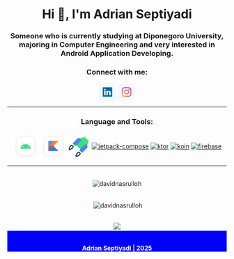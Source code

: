 <h1 align="center">Hi 👋, I'm Adrian Septiyadi</h1>
<h3 align="center">Someone who is currently studying at Diponegoro University, majoring in Computer Engineering and very interested in Android Application Developing.</h3>

<h3 align="center">Connect with me:</h3>
<p align="center">
	<a href="https://www.linkedin.com/in/adrian-septiyadi-9ba26b25a/" target="_blank"><img align="center" src="./img/linkedin.png" alt="adrian septiyadi" height="40" width="40" /></a>
	<a href="https://instagram.com/adriansept26" target="_blank"><img align="center" src="./img/instagram.png" alt="adriansept26" height="40" width="40" /></a>
</p>

---

<h3 align="center">Language and Tools:</h3>
<p align="center">
  <a href="#" target="__blank"><img align="center" src="./img/android.png" alt="android" height="60" width="60" /></a>
  <a href="#" target="__blank"><img align="center" src="./img/kotlin.png" alt="kotlin" height="60" width="60" /></a>
  <a href="#" target="__blank"><img align="center" src="./img/android-jetpack.png" alt="android-jetpack" height="50" width="50" /></a>
  <a href="#" target="__blank"><img align="center" src="https://blogger.googleusercontent.com/img/b/R29vZ2xl/AVvXsEjC97Z8BResg5dlPqczsRCFhP6zewWX0X0e7fVPG-G7PuUZwwZVsi9OPoqJYkgqT2h0FI95SsmWzVEgpt8b8HAqFiIxZ98TFtY4lE0b8UrtVJ2HrJebRwl6C9DslsQDl9KnBIrdHS6LtkY/s1600/jetpack+compose+icon_RGB.png" alt="jetpack-compose" height="60" width="60" /></a>
  <a href="#" target="__blank"><img align="center" src="https://resources.jetbrains.com/storage/products/company/brand/logos/Ktor_icon.png" alt="ktor" height="45" width="45" /></a>
  <a href="#" target="__blank"><img align="center" src="https://apptractor.ru/wp-content/uploads/2023/12/koin.png" alt="koin" height="50" width="50" /></a>
  <a href="#" target="__blank"><img align="center" src="https://cdn4.iconfinder.com/data/icons/google-i-o-2016/512/google_firebase-2-512.png" alt="firebase" height="60" width="60" /></a>

---

<div align="center"> <br/> <img align="center" src="https://github-readme-stats-eight-theta.vercel.app/api/top-langs?username=Adrs26&show_icons=true&locale=en&layout=compact&theme=tokyonight" alt="davidnasrulloh" /></div>

<p align="center"> <br/> &nbsp;<img align="center" src="https://github-readme-stats-eight-theta.vercel.app/api?username=Adrs26&show_icons=true&locale=en&theme=tokyonight" alt="davidnasrulloh" /></p>

<div align="center">
	<br/>
	<a href="https://github.com/davidnasrulloh">
	<img src="https://github-readme-streak-stats.herokuapp.com?user=Adrs26&theme=dark&hide_border=true&border_radius=5&date_format=M%20j%5B%2C%20Y%5D"/>
	</a>
</div>

<div align="center" style="color: white; background-color: blue; font-weight: bold;" > 
	<br/>
	<p>Adrian Septiyadi | 2025</p>
</div>
